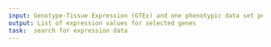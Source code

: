 ```yaml
---
input: Genotype-Tissue Expression (GTEx) and one phenotypic data set per species, per sex
output: List of expression values for selected genes
task:  search for expression data
---
```

